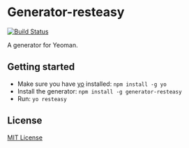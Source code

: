 # Generator-resteasy
[![Build Status](https://secure.travis-ci.org/RafaelLucio/generator-resteasy.png?branch=master)](https://travis-ci.org/RafaelLucio/generator-resteasy)

A generator for Yeoman.

## Getting started
- Make sure you have [yo](https://github.com/yeoman/yo) installed:
    `npm install -g yo`
- Install the generator: `npm install -g generator-resteasy`
- Run: `yo resteasy`

## License
[MIT License](http://en.wikipedia.org/wiki/MIT_License)
